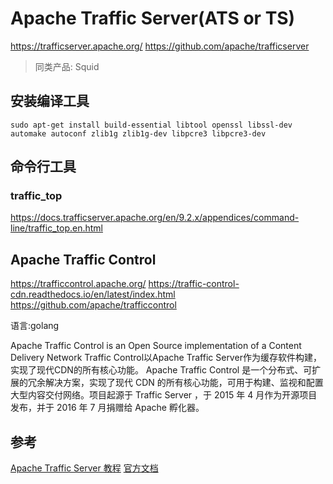 # Apache Traffic Server(ATS or TS)
https://trafficserver.apache.org/
https://github.com/apache/trafficserver


> 同类产品: Squid

## 安装编译工具

```
sudo apt-get install build-essential libtool openssl libssl-dev automake autoconf zlib1g zlib1g-dev libpcre3 libpcre3-dev
```

## 命令行工具

### traffic_top

https://docs.trafficserver.apache.org/en/9.2.x/appendices/command-line/traffic_top.en.html



## Apache Traffic Control
https://trafficcontrol.apache.org/
https://traffic-control-cdn.readthedocs.io/en/latest/index.html
https://github.com/apache/trafficcontrol

语言:golang

Apache Traffic Control is an Open Source implementation of a Content Delivery Network
Traffic Control以Apache Traffic Server作为缓存软件构建，实现了现代CDN的所有核心功能。
Apache Traffic Control 是一个分布式、可扩展的冗余解决方案，实现了现代 CDN 的所有核心功能，可用于构建、监视和配置大型内容交付网络。项目起源于 Traffic Server ，于 2015 年 4 月作为开源项目发布，并于 2016 年 7 月捐赠给 Apache 孵化器。





## 参考
[Apache Traffic Server 教程](https://www.cnblogs.com/ColoFly/p/16230167.html)
[官方文档](https://trafficserver.apache.org/)